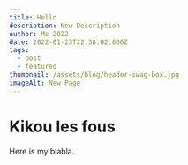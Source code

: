 ```yaml
---
title: Hello
description: New Description
author: Me 2022
date: 2022-01-23T22:38:02.806Z
tags:
  - post
  - featured
thumbnail: /assets/blog/header-swag-box.jpg
imageAlt: New Page
---
```

# Kikou les fous

Here is my blabla.